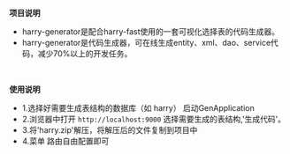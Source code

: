 **项目说明** 
- harry-generator是配合harry-fast使用的一套可视化选择表的代码生成器。
- harry-generator是代码生成器，可在线生成entity、xml、dao、service代码，减少70%以上的开发任务。
<br> 

**使用说明** 
- 1.选择好需要生成表结构的数据库（如 harry） 启动GenApplication
- 2.浏览器中打开 `http://localhost:9000` 选择需要生成的表结构,'生成代码'。
- 3.将'harry.zip'解压，将解压后的文件复制到项目中
- 4.菜单 路由自由配置即可
<br> 